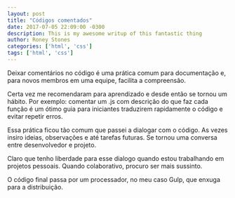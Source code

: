 ```yaml
---
layout: post
title: "Códigos comentados"
date: 2017-07-05 22:09:00 -0300
description: This is my awesome writup of this fantastic thing
author: Roney Stones
categories: ['html', 'css']
tags: ['html', 'css']
---
```


<p class="mb4">Deixar comentários no código é uma prática comum para documentação e, para novos membros em uma equipe, facilita a compreensão.</p>

<p class="mb4">Certa vez me recomendaram para aprendizado e desde então se tornou um hábito. Por exemplo: comentar um .js com descrição do que faz cada função é um ótimo guia para iniciantes traduzirem  rapidamente o código e evitar repetir erros.</p>

<p class="mb4">Essa prática ficou tão comum que passei a dialogar com o código. As vezes insiro ideias, observações e até tarefas futuras. Se tornou uma conversa entre desenvolvedor e projeto.</p>

<p class="mb4">Claro que tenho liberdade para esse dialogo quando estou trabalhando em projetos pessoais. Quando colaborativo, procuro ser mais sussinto.</p>

<p>O código final passa por um processador, no meu caso Gulp, que enxuga para a distribuição.</p>
